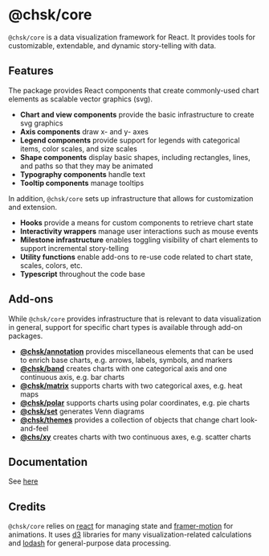 # @chsk/core

`@chsk/core` is a data visualization framework for React. It provides tools
for customizable, extendable, and dynamic story-telling with data.

## Features

The package provides React components that create commonly-used chart
elements as scalable vector graphics (svg).

-   **Chart and view components** provide the basic infrastructure to create
    svg graphics
-   **Axis components** draw x- and y- axes
-   **Legend components** provide support for legends with categorical items,
    color scales, and size scales
-   **Shape components** display basic shapes, including rectangles, lines,
    and paths so that they may be animated
-   **Typography components** handle text
-   **Tooltip components** manage tooltips

In addition, `@chsk/core` sets up infrastructure that allows for
customization and extension.

-   **Hooks** provide a means for custom components to retrieve chart state
-   **Interactivity wrappers** manage user interactions such as mouse events
-   **Milestone infrastructure** enables toggling visibility of chart elements
    to support incremental story-telling
-   **Utility functions** enable add-ons to re-use code related to chart state, scales, colors, etc.
-   **Typescript** throughout the code base

## Add-ons

While `@chsk/core` provides infrastructure that is relevant to data
visualization in general, support for specific chart types is available
through add-on packages.

-   **[@chsk/annotation](https://www.npmjs.com/package/@chsk/annotation)**
    provides miscellaneous elements that can be used to enrich base charts, e.g.
    arrows, labels, symbols, and markers
-   **[@chsk/band](https://www.npmjs.com/package/@chsk/band)** creates charts
    with one categorical axis and one continuous axis, e.g. bar charts
-   **[@chsk/matrix](https://www.npmjs.com/package/@chsk/matrix)** supports
    charts with two categorical axes, e.g. heat maps
-   **[@chsk/polar](https://www.npmjs.com/package/@chsk/polar)** supports
    charts using polar coordinates, e.g. pie charts
-   **[@chsk/set](https://www.npmjs.com/package/@chsk/set)** generates Venn
    diagrams
-   **[@chsk/themes](https://www.npmjs.com/package/@chsk/themes)** provides a
    collection of objects that change chart look-and-feel
-   **[@chs/xy](https://www.npmjs.com/package/@chsk/xy)** creates charts
    with two continuous axes, e.g. scatter charts

## Documentation

See [here](https://tkonopka.github.io/chsk/?path=/docs/core)

## Credits

`@chsk/core` relies on [react](https://www.npmjs.com/package/react)
for managing state and
[framer-motion](https://www.npmjs.com/package/framer-motion) for animations.
It uses [d3](https://www.npmjs.com/package/d3) libraries for
many visualization-related calculations and
[lodash](https://www.npmjs.com/package/lodash) for general-purpose data processing.
